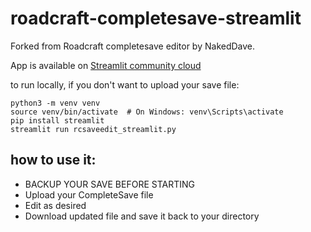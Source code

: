# roadcraft-completesave-streamlit
Forked from Roadcraft completesave editor by NakedDave. 

App is available on [Streamlit community cloud](https://roadcraft-save-edit.streamlit.app/)

to run locally, if you don't want to upload your save file: 
```
python3 -m venv venv
source venv/bin/activate  # On Windows: venv\Scripts\activate
pip install streamlit
streamlit run rcsaveedit_streamlit.py
```

## how to use it:
* BACKUP YOUR SAVE BEFORE STARTING
* Upload your CompleteSave file
* Edit as desired
* Download updated file and save it back to your directory
